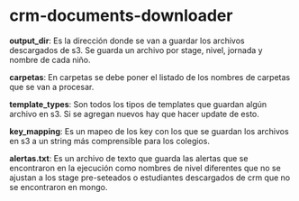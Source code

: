 # crm-documents-downloader

**output_dir**: Es la dirección donde se van a guardar los archivos descargados de s3. Se guarda un archivo por stage, nivel, jornada y nombre de cada niño.

**carpetas**: En carpetas se debe poner el listado de los nombres de carpetas que se van a procesar. 

**template_types**: Son todos los tipos de templates que guardan algún archivo en s3. Si se agregan nuevos hay que hacer update de esto.

**key_mapping**: Es un mapeo de los key con los que se guardan los archivos en s3 a un string más comprensible para los colegios.

**alertas.txt**: Es un archivo de texto que guarda las alertas que se encontraron en la ejecución como nombres de nivel diferentes que no se ajustan a los stage pre-seteados o estudiantes descargados de crm que no se encontraron en mongo.
